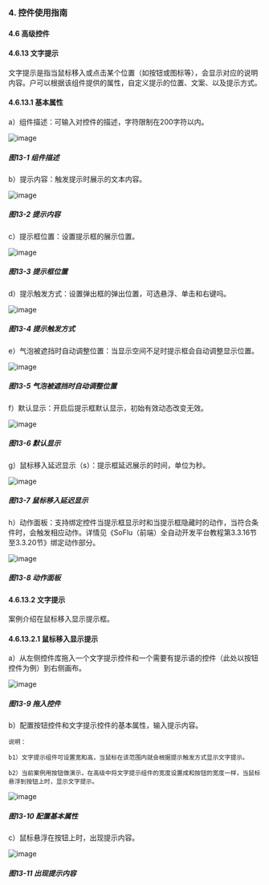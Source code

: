 ### 4. 控件使用指南

#### 4.6 高级控件

#### 4.6.13 文字提示

文字提示是指当鼠标移入或点击某个位置（如按钮或图标等），会显示对应的说明内容。户可以根据该组件提供的属性，自定义提示的位置、文案、以及提示方式。

#### 4.6.13.1 基本属性

a）组件描述：可输入对控件的描述，字符限制在200字符以内。

![image](https://user-images.githubusercontent.com/79617492/226853730-d9ae930c-a939-43a6-a2c2-0923a9da50f6.png)

##### 图13-1 组件描述

b）提示内容：触发提示时展示的文本内容。

![image](https://user-images.githubusercontent.com/79617492/226853757-7af72458-5cd7-46d0-aa52-dfbd00e5fe48.png)

##### 图13-2 提示内容

c）提示框位置：设置提示框的展示位置。

![image](https://user-images.githubusercontent.com/79617492/226853787-a5001c00-11c6-4be9-93e3-2cdcbbf9ede8.png)

##### 图13-3 提示框位置

d）提示触发方式：设置弹出框的弹出位置，可选悬浮、单击和右键吗。

![image](https://user-images.githubusercontent.com/79617492/226853828-10c21543-9e59-496e-9530-a157978cd731.png)

##### 图13-4 提示触发方式

e）气泡被遮挡时自动调整位置：当显示空间不足时提示框会自动调整显示位置。

![image](https://user-images.githubusercontent.com/79617492/226853875-a26620f1-a791-44c9-9719-abc55246be98.png)

##### 图13-5 气泡被遮挡时自动调整位置

f）默认显示：开启后提示框默认显示，初始有效动态改变无效。

![image](https://user-images.githubusercontent.com/79617492/226853943-a37e0710-630c-452c-bf4d-130ec5209024.png)

##### 图13-6 默认显示

g）鼠标移入延迟显示（s）：提示框延迟展示的时间，单位为秒。

![image](https://user-images.githubusercontent.com/79617492/226853973-b17ea396-215b-4563-84f5-7d9127c74864.png)

##### 图13-7 鼠标移入延迟显示

h）动作面板：支持绑定控件当提示框显示时和当提示框隐藏时的动作，当符合条件时，会触发相应动作。详情见《SoFlu（前端）全自动开发平台教程第3.3.16节至3.3.20节》绑定动作部分。

![image](https://user-images.githubusercontent.com/79617492/226853994-10226d85-744e-4d5b-874c-7c42c8df6037.png)

##### 图13-8 动作面板

#### 4.6.13.2 文字提示

案例介绍在鼠标移入显示提示框。

#### 4.6.13.2.1 鼠标移入显示提示

a）从左侧控件库拖入一个文字提示控件和一个需要有提示语的控件（此处以按钮控件为例）到右侧画布。

![image](https://user-images.githubusercontent.com/79617492/226854016-6584769a-f19e-4f62-95ab-97aa2f283251.png)

##### 图13-9 拖入控件

b）配置按钮控件和文字提示控件的基本属性，输入提示内容。

```
说明：

b1）文字提示组件可设置宽和高，当鼠标在该范围内就会根据提示触发方式显示文字提示。

b2）当前案例用按钮做演示，在高级中将文字提示组件的宽度设置成和按钮的宽度一样，当鼠标悬浮到按钮上时，显示文字提示。
```

![image](https://user-images.githubusercontent.com/79617492/226854096-61e1fede-5be9-4ba5-81f3-da486554d1fe.png)

##### 图13-10 配置基本属性

c）鼠标悬浮在按钮上时，出现提示内容。

![image](https://user-images.githubusercontent.com/79617492/226854119-7698c0d4-81b1-4236-9e03-0cf1a2125018.png)

##### 图13-11 出现提示内容
